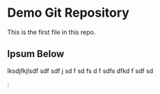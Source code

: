 # Demo Git Repository

This is the first file in this repo.

## Ipsum Below

lksdjfkjlsdf
sdf 
sdf j
sd f
sd fs
d f
sdfs
dfkd f sdf sd

:
